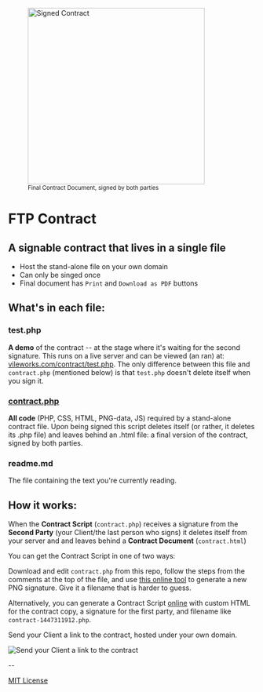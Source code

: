 <figure><a href="http://vileworks.com/contract/test.php" title="View &amp; Sign Demo Contract"><img width="360" src="https://camo.githubusercontent.com/10c94b200adbd8f2e85111382e518082b406a6de/68747470733a2f2f646c2e64726f70626f7875736572636f6e74656e742e636f6d2f752f31393834383438322f76696c65776f726b732f7369676e65642d636f6e74726163742e706e67" alt="Signed Contract" data-canonical-src="https://dl.dropboxusercontent.com/u/19848482/vileworks/signed-contract.png" style="max-width:100%;"></a>
    <figcaption>
        <small>Final Contract Document, signed by both parties</small>
    </figcaption>
</figure>

# FTP Contract
## A signable contract that lives in a **single file**

- Host the stand-alone file on your own domain
- Can only be singed once
- Final document has `Print` and `Download as PDF` buttons

## What's in each file:

### test.php 
**A demo** of the contract -- at the stage where it's waiting for the second signature. This runs on a live server and can be viewed (an ran) at: [vileworks.com/contract/test.php](http://vileworks.com/contract/test.php). The only difference between this file and `contract.php` (mentioned below) is that `test.php` doesn't delete itself when you sign it.

### [contract.php](https://github.com/nonsalant/contract/blob/master/contract.php)
**All code** (PHP, CSS, HTML, PNG-data, JS) required by a stand-alone contract file. Upon being signed this script deletes itself (or rather, it deletes its .php file) and leaves behind an .html file: a final version of the contract, signed by both parties.

### readme.md
The file containing the text you're currently reading.

## How it works:

When the **Contract Script** (`contract.php`) receives a signature from the **Second Party** (your Client/the last person who signs) it deletes itself from your server and and leaves behind a **Contract Document** (`contract.html`)

You can get the Contract Script in one of two ways:

Download and edit `contract.php` from this repo, follow the steps from the comments at the top of the file, and use [this online tool](http://cdpn.io/JYpjvE) to generate a new PNG signature. Give it a filename that is harder to guess.

Alternatively, you can generate a Contract Script [online](http://vileworks.com/contract/generator.php) with custom HTML for the contract copy, a signature for the first party, and filename like `contract-1447311912.php`. 

Send your Client a link to the contract, hosted under your own domain.

<img src="https://dl.dropboxusercontent.com/u/19848482/vileworks/email-contract.png" title="Send your Client a link to the contract" />

--

[MIT License](http://www.opensource.org/licenses/mit-license.php)
